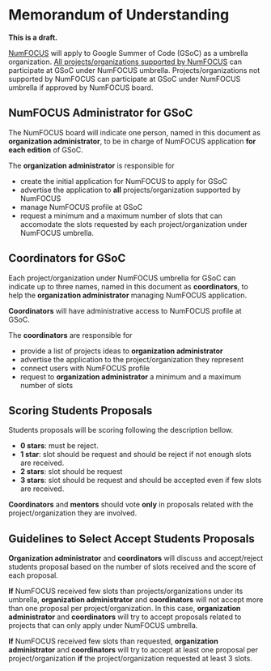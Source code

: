 # Memorandum of Understanding

**This is a draft.**

[NumFOCUS](http://numfocus.org/)
will apply to Google Summer of Code (GSoC)
as a umbrella organization.
[All projects/organizations supported by NumFOCUS](http://numfocus.org/projects/)
can participate at GSoC under NumFOCUS umbrella.
Projects/organizations not supported by NumFOCUS
can participate at GSoC under NumFOCUS umbrella
if approved by NumFOCUS board.

## NumFOCUS Administrator for GSoC

The NumFOCUS board will indicate one person,
named in this document as **organization administrator**,
to be in charge of NumFOCUS application **for each edition** of GSoC.

The **organization administrator** is responsible for

-   create the initial application for NumFOCUS to apply for GSoC
-   advertise the application to **all** projects/organization supported
    by NumFOCUS
-   manage NumFOCUS profile at GSoC
-   request a minimum and a maximum number of slots
    that can accomodate the slots requested by each project/organization
    under NumFOCUS umbrella.

## Coordinators for GSoC

Each project/organization under NumFOCUS umbrella for GSoC
can indicate up to three names,
named in this document as **coordinators**,
to help the **organization administrator** managing NumFOCUS application.

**Coordinators** will have administrative access to
NumFOCUS profile at GSoC.

The **coordinators** are responsible for

-   provide a list of projects ideas to **organization administrator**
-   advertise the application to the project/organization they represent
-   connect users with NumFOCUS profile
-   request to **organization administrator** a minimum and a maximum number of
    slots

## Scoring Students Proposals

Students proposals will be scoring following the description bellow.

-   **0 stars**: must be reject.
-   **1 star**: slot should be request and should be reject if not enough slots are received.
-   **2 stars**: slot should be request
-   **3 stars**: slot should be request and should be accepted even if few slots are received.

**Coordinators** and **mentors** should vote **only** in proposals
related with the project/organization they are involved.

## Guidelines to Select Accept Students Proposals

**Organization administrator** and **coordinators** will
discuss and accept/reject students proposal based
on the number of slots received and the score of each proposal.

**If** NumFOCUS received few slots than projects/organizations
under its umbrella,  **organization administrator** and
**coordinators** will not accept more than one proposal
per project/organization. In this case, **organization administrator**
and **coordinators** will try to accept proposals
related to projects that can only apply under NumFOCUS umbrella.

**If** NumFOCUS received few slots than requested,
**organization administrator** and **coordinators**
will try to accept at least one proposal per project/organization
**if** the project/organization requested at least 3 slots.
